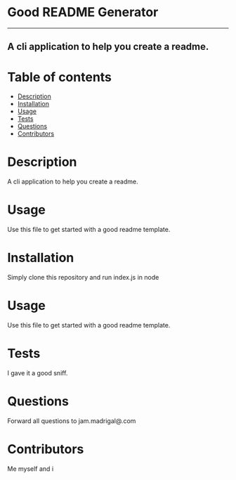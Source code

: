 
# Good README Generator
---
## A cli application to help you create a readme.

# Table of contents
- [Description](#description)
- [Installation](#installation)
- [Usage](#usage)
- [Tests](#tests)
- [Questions](#questions)
- [Contributors](#contributors)


# Description
A cli application to help you create a readme.

# Usage
Use this file to get started with a good readme template.

# Installation
Simply clone this repository and run index.js in node

# Usage
Use this file to get started with a good readme template.

# Tests
I gave it a good sniff.

# Questions
Forward all questions to jam.madrigal@.com

# Contributors
Me myself and i

